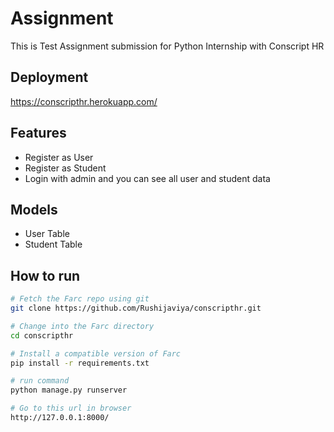 Assignment
========

This is Test Assignment submission for Python Internship with Conscript HR 

Deployment
--------

https://conscripthr.herokuapp.com/

Features
--------

- Register as User
- Register as Student
- Login with admin and you can see all user and student data

Models
------------

- User Table
- Student Table

## How to run
```bash
# Fetch the Farc repo using git
git clone https://github.com/Rushijaviya/conscripthr.git

# Change into the Farc directory
cd conscripthr

# Install a compatible version of Farc
pip install -r requirements.txt

# run command
python manage.py runserver

# Go to this url in browser
http://127.0.0.1:8000/
```